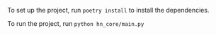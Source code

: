 To set up the project, run `poetry install` to install the dependencies.

To run the project, run `python hn_core/main.py`